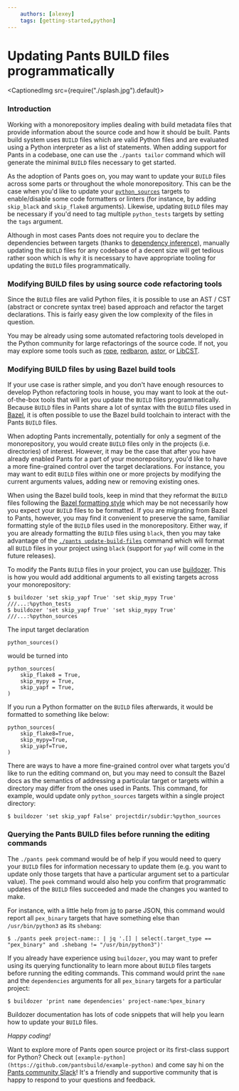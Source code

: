```yaml
---
    authors: [alexey]
    tags: [getting-started,python]
---
```


# Updating Pants BUILD files programmatically

<CaptionedImg src={require("./splash.jpg").default}></CaptionedImg>

<!--truncate-->

### Introduction

Working with a monorepository implies dealing with build metadata files that provide information about the source code and how it should be built. Pants build system uses `BUILD` files which are valid Python files and are evaluated using a Python interpreter as a list of statements. When adding support for Pants in a codebase, one can use the `./pants tailor` command which will generate the minimal `BUILD` files necessary to get started.

As the adoption of Pants goes on, you may want to update your `BUILD` files across some parts or throughout the whole monorepository. This can be the case when you'd like to update your [`python_sources`](https://www.pantsbuild.org/v2.9/docs/reference-python_sources) targets to enable/disable some code formatters or linters (for instance, by adding `skip_black` and `skip_flake8` arguments). Likewise, updating `BUILD` files may be necessary if you'd need to tag multiple `python_tests` targets by setting the `tags` argument.

Although in most cases Pants does not require you to declare the dependencies between targets (thanks to [dependency inference](./2020-10-29-dependency-inference/index.md#dependency-inference)), manually updating the `BUILD` files for any codebase of a decent size will get tedious rather soon which is why it is necessary to have appropriate tooling for updating the `BUILD` files programmatically.

### Modifying BUILD files by using source code refactoring tools

Since the `BUILD` files are valid Python files, it is possible to use an AST / CST (abstract or concrete syntax tree) based approach and refactor the target declarations. This is fairly easy given the low complexity of the files in question.

You may be already using some automated refactoring tools developed in the Python community for large refactorings of the source code. If not, you may explore some tools such as [rope](https://github.com/python-rope/rope), [redbaron](https://github.com/PyCQA/redbaron), [astor](https://github.com/berkerpeksag/astor), or [LibCST](https://github.com/Instagram/LibCST).

### Modifying BUILD files by using Bazel build tools

If your use case is rather simple, and you don't have enough resources to develop Python refactoring tools in house, you may want to look at the out-of-the-box tools that will let you update the `BUILD` files programmatically. Because `BUILD` files in Pants share a lot of syntax with the `BUILD` files used in [Bazel](https://bazel.build/), it is often possible to use the Bazel build toolchain to interact with the Pants `BUILD` files.

When adopting Pants incrementally, potentially for only a segment of the monorepository, you would create `BUILD` files only in the projects (i.e. directories) of interest. However, it may be the case that after you have already enabled Pants for a part of your monorepository, you'd like to have a more fine-grained control over the target declarations. For instance, you may want to edit `BUILD` files within one or more projects by modifying the current arguments values, adding new or removing existing ones.

When using the Bazel build tools, keep in mind that they reformat the `BUILD` files following the [Bazel formatting style](https://github.com/bazelbuild/buildtools/blob/master/buildifier/README.md) which may be not necessarily how you expect your `BUILD` files to be formatted. If you are migrating from Bazel to Pants, however, you may find it convenient to preserve the same, familiar formatting style of the `BUILD` files used in the monorepository. Either way, if you are already formatting the `BUILD` files using `black`, then you may take advantage of the
[`./pants update-build-files`](https://www.pantsbuild.org/v2.9/docs/reference-update-build-files) command which will format all `BUILD` files in your project using `black` (support for `yapf` will come in the future releases).

To modify the Pants `BUILD` files in your project, you can use [buildozer](https://github.com/bazelbuild/buildtools/blob/master/buildozer/README.md). This is how you would add additional arguments to all existing targets across your monorepository:

```
$ buildozer 'set skip_yapf True' 'set skip_mypy True' ///...:%python_tests
$ buildozer 'set skip_yapf True' 'set skip_mypy True' ///...:%python_sources
```

The input target declaration

```
python_sources()
```

would be turned into

```
python_sources(
    skip_flake8 = True,
    skip_mypy = True,
    skip_yapf = True,
)
```

If you run a Python formatter on the `BUILD` files afterwards, it would be formatted to something like below:

```
python_sources(
    skip_flake8=True,
    skip_mypy=True,
    skip_yapf=True,
)
```

There are ways to have a more fine-grained control over what targets you'd like to run the editing command on, but you may need to consult the Bazel docs as the semantics of addressing a particular target or targets within a directory may differ
from the ones used in Pants. This command, for example, would update only `python_sources` targets within a single project directory:

```
$ buildozer 'set skip_yapf False' projectdir/subdir:%python_sources
```

### Querying the Pants BUILD files before running the editing commands

The `./pants peek` command would be of help if you would need to query your `BUILD` files for information necessary to update them (e.g. you want to update only those targets that have a particular argument set to a particular value). The `peek` command would also help you confirm that programmatic updates of the `BUILD` files succeeded and made the changes you wanted to make.

For instance, with a little help from [jq](https://stedolan.github.io/jq/) to parse JSON, this command would report all `pex_binary` targets that have something else than `/usr/bin/python3` as its `shebang`:

```
$ ./pants peek project-name:: | jq '.[] | select(.target_type == "pex_binary" and .shebang != "/usr/bin/python3")'
```

If you already have experience using `buildozer`, you may want to prefer using its querying functionality to learn more about `BUILD` files targets before running the editing commands. This command would print the `name` and the `dependencies` arguments for all `pex_binary` targets for a particular project:

```
$ buildozer 'print name dependencies' project-name:%pex_binary
```

Buildozer documentation has lots of code snippets that will help you learn how to update your `BUILD` files.

_Happy coding!_

Want to explore more of Pants open source project or its first-class support for Python? Check out `[example-python](https://github.com/pantsbuild/example-python)` and come say hi on the [Pants community Slack](https://pantsbuild.slack.com)! It's a friendly and supportive community that is happy to respond to your questions and feedback.